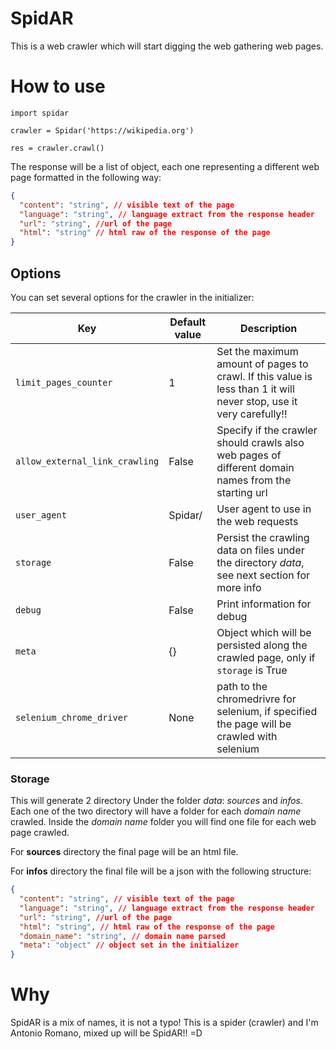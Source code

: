 # SpidAR

This is a web crawler which will start digging the web gathering web pages.

# How to use

`import spidar`

`crawler = Spidar('https://wikipedia.org')`

`res = crawler.crawl()`

The response will be  a list of object, each one representing a different web page formatted in the following way:

```json
{
  "content": "string", // visible text of the page
  "language": "string", // language extract from the response header
  "url": "string", //url of the page
  "html": "string" // html raw of the response of the page
}
```

## Options

You can set several options for the crawler in the initializer:

| Key   | Default value | Description
|---    |---    |---
|`limit_pages_counter`    |1  |Set the maximum amount of pages to crawl. If this value is less than 1 it will never stop, use it very carefully!!
|`allow_external_link_crawling` | False | Specify if the crawler should crawls also web pages of different domain names from the starting url
|`user_agent`   | Spidar/<version>  | User agent to use in the web requests
|`storage`  | False | Persist the crawling data on files under the directory *data*, see next section for more info
|`debug`    | False | Print information for debug
|`meta` | {}    | Object which will be persisted along the crawled page, only if `storage` is True
|`selenium_chrome_driver`|None  | path to the chromedrivre for selenium, if specified the page will be crawled with selenium

### Storage

This will generate 2 directory Under the folder *data*: *sources* and *infos*. Each one of the two directory will have a folder for each *domain name* crawled.
Inside the *domain name* folder you will find one file for each web page crawled.

For **sources** directory the final page will be an html file.

For **infos** directory the final file will be a json with the following structure:

```json
{
  "content": "string", // visible text of the page
  "language": "string", // language extract from the response header
  "url": "string", //url of the page
  "html": "string", // html raw of the response of the page
  "domain_name": "string", // domain name parsed
  "meta": "object" // object set in the initializer 
}
``` 

# Why

SpidAR is a mix of names, it is not a typo! This is a spider (crawler) and I'm Antonio Romano, mixed up will be SpidAR!! =D